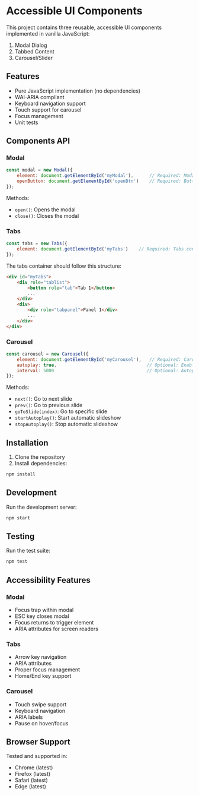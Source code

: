 # Accessible UI Components

This project contains three reusable, accessible UI components implemented in vanilla JavaScript:
1. Modal Dialog
2. Tabbed Content
3. Carousel/Slider

## Features

- Pure JavaScript implementation (no dependencies)
- WAI-ARIA compliant
- Keyboard navigation support
- Touch support for carousel
- Focus management
- Unit tests

## Components API

### Modal

```javascript
const modal = new Modal({
    element: document.getElementById('myModal'),      // Required: Modal container element
    openButton: document.getElementById('openBtn')    // Required: Button to open modal
});
```

Methods:
- `open()`: Opens the modal
- `close()`: Closes the modal

### Tabs

```javascript
const tabs = new Tabs({
    element: document.getElementById('myTabs')    // Required: Tabs container element
});
```

The tabs container should follow this structure:
```html
<div id="myTabs">
    <div role="tablist">
        <button role="tab">Tab 1</button>
        ...
    </div>
    <div>
        <div role="tabpanel">Panel 1</div>
        ...
    </div>
</div>
```

### Carousel

```javascript
const carousel = new Carousel({
    element: document.getElementById('myCarousel'),   // Required: Carousel container
    autoplay: true,                                  // Optional: Enable autoplay
    interval: 5000                                   // Optional: Autoplay interval in ms
});
```

Methods:
- `next()`: Go to next slide
- `prev()`: Go to previous slide
- `goToSlide(index)`: Go to specific slide
- `startAutoplay()`: Start automatic slideshow
- `stopAutoplay()`: Stop automatic slideshow

## Installation

1. Clone the repository
2. Install dependencies:
```bash
npm install
```

## Development

Run the development server:
```bash
npm start
```

## Testing

Run the test suite:
```bash
npm test
```

## Accessibility Features

### Modal
- Focus trap within modal
- ESC key closes modal
- Focus returns to trigger element
- ARIA attributes for screen readers

### Tabs
- Arrow key navigation
- ARIA attributes
- Proper focus management
- Home/End key support

### Carousel
- Touch swipe support
- Keyboard navigation
- ARIA labels
- Pause on hover/focus

## Browser Support

Tested and supported in:
- Chrome (latest)
- Firefox (latest)
- Safari (latest)
- Edge (latest)